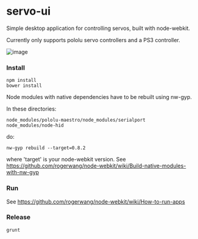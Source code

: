 servo-ui
========

Simple desktop application for controlling servos, built with node-webkit.

Currently only supports pololu servo controllers and a PS3 controller.

![image](https://f.cloud.github.com/assets/848347/1794518/ffdd26d6-69cc-11e3-9967-2f82bdf9a3ae.png)


### Install
```
npm install
bower install
```

Node modules with native dependencies have to be rebuilt using nw-gyp. 

In these directories:

```
node_modules/pololu-maestro/node_modules/serialport
node_modules/node-hid
```

do:

```
nw-gyp rebuild --target=0.8.2
```
where 'target' is your node-webkit version. See https://github.com/rogerwang/node-webkit/wiki/Build-native-modules-with-nw-gyp

### Run
See https://github.com/rogerwang/node-webkit/wiki/How-to-run-apps

### Release
```
grunt
```

